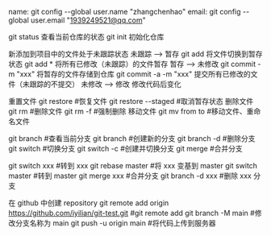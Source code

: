 <!-- 配置： -->

name:
git config --global user.name "zhangchenhao"
email:
git config --global user.email "1939249521@qq.com"

<!-- 使用 git: -->

git status 查看当前仓库的状态
git init 初始化仓库

新添加到项目中的文件处于未跟踪状态
未跟踪 --> 暂存
git add <filename> 将文件切换到暂存状态
git add \* 将所有已修改（未跟踪）的文件暂存
暂存 --> 未修改
git commit -m "xxx" 将暂存的文件存储到仓库
git commit -a -m "xxx" 提交所有已修改的文件（未跟踪的不提交）
未修改 --> 修改
修改代码后变化

<!-- 常用命令 -->

重置文件
git restore <filename> #恢复文件
git restore --staged <filename> #取消暂存状态
删除文件
git rm <filename> #删除文件
git rm <filename> -f #强制删除
移动文件
git mv from to #移动文件、重命名文件

<!-- 分支 -->

git branch #查看当前分支
git branch <branch name> #创建新的分支
git branch -d <branch name> #删除分支
git switch <branch name> #切换分支
git switch -c <branch name> #创建并切换分支
git merge <branch name> #合并分支

<!-- 变基 -->

git switch xxx #转到 xxx
git rebase master #将 xxx 变基到 master
git switch master #转到 master
git merge xxx #合并分支
git branch -d xxx #删除 xxx 分支

<!-- 远程仓库 -->

在 github 中创建 repository
git remote add origin https://github.com/iyilian/git-test.git #git remote add <remote name> <url>
git branch -M main #修改分支名称为 main
git push -u origin main #将代码上传到服务器
